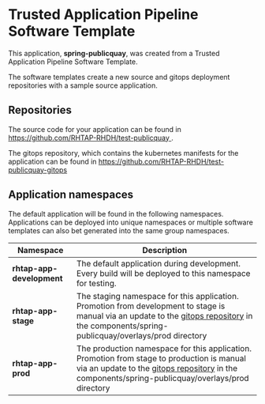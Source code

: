 # Trusted Application Pipeline Software Template

This application, **spring-publicquay**, was created from a Trusted Application Pipeline Software Template.

The software templates create a new source and gitops deployment repositories with a sample source application. 

## Repositories

The source code for your application can be found in [https://github.com/RHTAP-RHDH/test-publicquay ](https://github.com/RHTAP-RHDH/test-publicquay ).
 
The gitops repository, which contains the kubernetes manifests for the application can be found in 
[https://github.com/RHTAP-RHDH/test-publicquay-gitops ](https://github.com/RHTAP-RHDH/test-publicquay-gitops ) 

## Application namespaces 

The default application will be found in the following namespaces. Applications can be deployed into unique namespaces or multiple software templates can also bet generated into the same group namespaces.  

|  Namespace   |  Description   |  
| -------- | -------- |   
| **rhtap-app-development** | The default application during development. Every build will be deployed to this namespace for testing. | 
| **rhtap-app-stage** | The staging namespace for this application. Promotion from development to stage is manual via an update to the [gitops repository](https://github.com/RHTAP-RHDH/test-publicquay-gitops ) in the components/spring-publicquay/overlays/prod directory |  
| **rhtap-app-prod** | The production namespace for this application. Promotion from stage to production is manual via an update to the [gitops repository](https://github.com/RHTAP-RHDH/test-publicquay-gitops ) in the components/spring-publicquay/overlays/prod directory | 